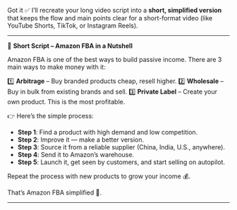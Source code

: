 Got it ✅ I’ll recreate your long video script into a **short, simplified version** that keeps the flow and main points clear for a short-format video (like YouTube Shorts, TikTok, or Instagram Reels).

---

🎥 **Short Script – Amazon FBA in a Nutshell**

Amazon FBA is one of the best ways to build passive income.
There are 3 main ways to make money with it:

1️⃣ **Arbitrage** – Buy branded products cheap, resell higher.
2️⃣ **Wholesale** – Buy in bulk from existing brands and sell.
3️⃣ **Private Label** – Create your own product. This is the most profitable.

👉 Here’s the simple process:

* **Step 1**: Find a product with high demand and low competition.
* **Step 2**: Improve it — make a better version.
* **Step 3**: Source it from a reliable supplier (China, India, U.S., anywhere).
* **Step 4**: Send it to Amazon’s warehouse.
* **Step 5**: Launch it, get seen by customers, and start selling on autopilot.

Repeat the process with new products to grow your income 💰.

That’s Amazon FBA simplified 🚀.

---

